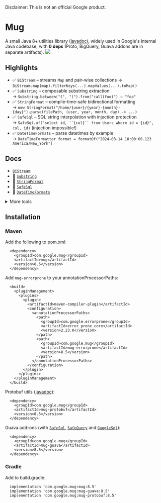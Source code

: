 Disclaimer: This is not an official Google product.

# Mug
A small Java 8+ utilities library ([javadoc](http://google.github.io/mug/apidocs/index.html)), widely used in Google's internal Java codebase, with **0 deps** (Proto, BigQuery, Guava addons are in separate artifacts). ![](https://travis-ci.org/google/mug.svg?branch=master)

## Highlights

- ✅ `BiStream` – streams `Map` and pair-wise collections 
  → `BiStream.map(map).filterKeys(...).mapValues(...).toMap()`
- ✅ `Substring` – composable substring extraction  
  → `Substring.between("(", ")").from("call(foo)") → "foo"`
- ✅ `StringFormat` – compile-time-safe bidirectional formatting  
  → `new StringFormat("/home/{user}/{year}-{month}-{day}").parse(filePath, (user, year, month, day) -> ...)`
- ✅ `SafeSql` – SQL string interpolation with injection protection  
  → `SafeSql.of("select id, ``{col}`` from Users where id = {id}", col, id)` (injection impossible!)
- ✅ `DateTimeFormats` – parse datetimes by example  
  → `DateTimeFormatter format = formatOf("2024-03-14 10:00:00.123 America/New_York")`

## Docs

- [`BiStream`](./mu/util/stream/README.md) 
- 📄 [`Substring`](https://github.com/google/mug/wiki/Substring-Explained)  
- 📄 [`StringFormat`](https://github.com/google/mug/wiki/StringFormat-Explained)  
- 📄 [`SafeSql`](./mu/util/safesql/README.md)  
- 📄 [`DateTimeFormats`](./mu/time/README.md)  

<details>
<summary>More tools</summary>
 
- [`BinarySearch`](./mu/util/collect/README.md)  
- [`StructuredConcurrency`](https://github.com/google/mug/wiki/Structured-Concurrency-Explained)

</details>

## Installation
### Maven

Add the following to pom.xml:
```
  <dependency>
    <groupId>com.google.mug</groupId>
    <artifactId>mug</artifactId>
    <version>8.5</version>
  </dependency>
```

Add `mug-errorprone` to your annotationProcessorPaths:

```
  <build>
    <pluginManagement>
      <plugins>
        <plugin>
          <artifactId>maven-compiler-plugin</artifactId>
          <configuration>
            <annotationProcessorPaths>
              <path>
                <groupId>com.google.errorprone</groupId>
                <artifactId>error_prone_core</artifactId>
                <version>2.23.0</version>
              </path>
              <path>
                <groupId>com.google.mug</groupId>
                <artifactId>mug-errorprone</artifactId>
                <version>8.5</version>
              </path>
            </annotationProcessorPaths>
          </configuration>
        </plugin>
      </plugins>
    </pluginManagement>
  </build>
```

Protobuf utils ([javadoc](https://google.github.io/mug/apidocs/com/google/mu/protobuf/util/package-summary.html)):
```
  <dependency>
    <groupId>com.google.mug</groupId>
    <artifactId>mug-protobuf</artifactId>
    <version>8.5</version>
  </dependency>
```

Guava add-ons (with [`SafeSql`](https://google.github.io/mug/apidocs/com/google/mu/safesql/SafeSql.html), [`SafeQuery`](https://google.github.io/mug/apidocs/com/google/mu/safesql/SafeQuery.html) and [`GoogleSql`](https://google.github.io/mug/apidocs/com/google/mu/safesql/GoogleSql.html)):
```
  <dependency>
    <groupId>com.google.mug</groupId>
    <artifactId>mug-guava</artifactId>
    <version>8.5</version>
  </dependency>
```

### Gradle

Add to build.gradle:
```
  implementation 'com.google.mug:mug:8.5'
  implementation 'com.google.mug:mug-guava:8.5'
  implementation 'com.google.mug:mug-protobuf:8.5'
```


